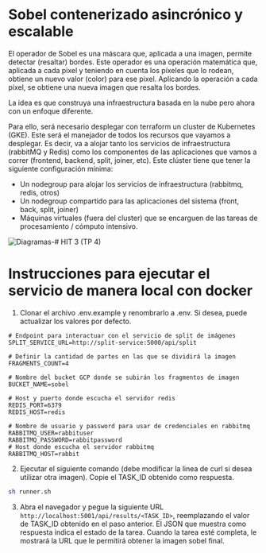 # Sobel contenerizado asincrónico y escalable

El operador de Sobel es una máscara que, aplicada a una imagen, permite detectar (resaltar) bordes. Este operador es una operación matemática que, aplicada a cada pixel y teniendo en cuenta los píxeles que lo rodean, obtiene un nuevo valor (color) para ese pixel. Aplicando la operación a cada píxel, se obtiene una nueva imagen que resalta los bordes.

La idea es que construya una infraestructura basada en la nube pero ahora con un enfoque diferente.

Para ello, será necesario desplegar con terraform un cluster de Kubernetes (GKE). Este será el manejador de todos los recursos que vayamos a desplegar. Es decir, va a alojar tanto los servicios de infraestructura (rabbitMQ y Redis) como los componentes de las aplicaciones que vamos a correr (frontend, backend, split, joiner, etc). Este clúster tiene que tener la siguiente configuración mínima:

-   Un nodegroup para alojar los servicios de infraestructura (rabbitmq, redis, otros)
-   Un nodegroup compartido para las aplicaciones del sistema (front, back, split, joiner)
-   Máquinas virtuales (fuera del cluster) que se encarguen de las tareas de procesamiento / cómputo intensivo.

![Diagramas-# HIT 3 (TP 4)](https://github.com/Fedesin/sdypp-2024/assets/117539520/660a280b-d904-4bf5-b8dc-57966502dfa0)

# Instrucciones para ejecutar el servicio de manera local con docker

1. Clonar el archivo .env.example y renombrarlo a .env. Si desea, puede actualizar los valores por defecto.

```
# Endpoint para interactuar con el servicio de split de imágenes
SPLIT_SERVICE_URL=http://split-service:5000/api/split

# Definir la cantidad de partes en las que se dividirá la imagen
FRAGMENTS_COUNT=4

# Nombre del bucket GCP donde se subirán los fragmentos de imagen
BUCKET_NAME=sobel

# Host y puerto donde escucha el servidor redis
REDIS_PORT=6379
REDIS_HOST=redis

# Nombre de usuario y password para usar de credenciales en rabbitmq
RABBITMQ_USER=rabbituser
RABBITMQ_PASSWORD=rabbitpassword
# Host donde escucha el servidor rabbitmq
RABBITMQ_HOST=rabbit
```

2. Ejecutar el siguiente comando (debe modificar la linea de curl si desea utilizar otra imagen). Copie el TASK_ID obtenido como respuesta.

```bash
sh runner.sh
```

3. Abra el navegador y pegue la siguiente URL `http://localhost:5001/api/results/<TASK_ID>`, reemplazando el valor de TASK_ID obtenido en el paso anterior. El JSON que muestra como respuesta indica el estado de la tarea. Cuando la tarea esté completa, le mostrará la URL que le permitirá obtener la imagen sobel final.
